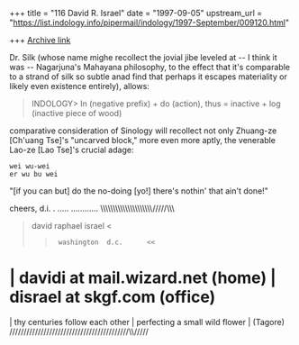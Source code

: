 +++
title = "116 David R. Israel"
date = "1997-09-05"
upstream_url = "https://list.indology.info/pipermail/indology/1997-September/009120.html"

+++
[Archive link](https://list.indology.info/pipermail/indology/1997-September/009120.html)

Dr. Silk (whose name mighe recollect the jovial jibe leveled at 
-- I think it was -- Nagarjuna's Mahayana philosophy, to the effect 
that it's comparable to a strand of silk so subtle anad find that 
perhaps it escapes materiality or likely even existence entirely), 
allows:

> INDOLOGY> In (negative prefix) + do (action), thus = inactive + log
> (inactive piece of wood) 

comparative consideration of Sinology will recollect not only 
Zhuang-ze [Ch'uang Tse]'s "uncarved block," more even more 
aptly, the venerable Lao-ze [Lao Tse]'s crucial adage:

    wei wu-wei
    er wu bu wei

  "[if you can but] do the no-doing
   [yo!] there's nothin' that ain't done!"

cheers,
d.i.
 .
 .....
 ............
 \\\\\\\\\\\\\\\\\\\\\\\\\\\\\\\\\\\\\\\\\\/////\\\\\
   >    david   raphael   israel    <
   >>      washington  d.c.      <<
 |  davidi at mail.wizard.net   (home)
 |  disrael at skgf.com       (office)
 =========================
 |   thy centuries follow each other
 |   perfecting a small wild flower
 |                                       (Tagore)
 //////////////////////////////////////////\\\\\/////




